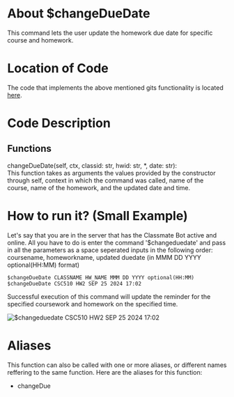 # About $changeDueDate
This command lets the user update the homework due date for specific course and homework.

# Location of Code
The code that implements the above mentioned gits functionality is located [here](https://github.com/maddaicita/ClassMateBot-1.1/blob/main/cogs/deadline.py).

# Code Description
## Functions
changeDueDate(self, ctx, classid: str, hwid: str, *, date: str): <br>
This function takes as arguments the values provided by the constructor through self, context in which the command was called, name of the course, name of the homework, and the updated date and time. 

# How to run it? (Small Example)
Let's say that you are in the server that has the Classmate Bot active and online. All you have to do is 
enter the command '$changeduedate' and pass in all the parameters as a space seperated inputs in the following order:
coursename, homeworkname, updated duedate (in MMM DD YYYY optional(HH:MM) format)
```
$changeDueDate CLASSNAME HW_NAME MMM DD YYYY optional(HH:MM)
$changeDueDate CSC510 HW2 SEP 25 2024 17:02
```
Successful execution of this command will update the reminder for the specified coursework and homework on the specified time.
 
![$changeduedate CSC510 HW2 SEP 25 2024 17:02](https://github.com/SE21-Team2/ClassMateBot/blob/main/data/media/changeduedate.gif?raw=true)

# Aliases

This function can also be called with one or more aliases, or different names reffering to the same function. Here are the aliases for this function:

 - changeDue